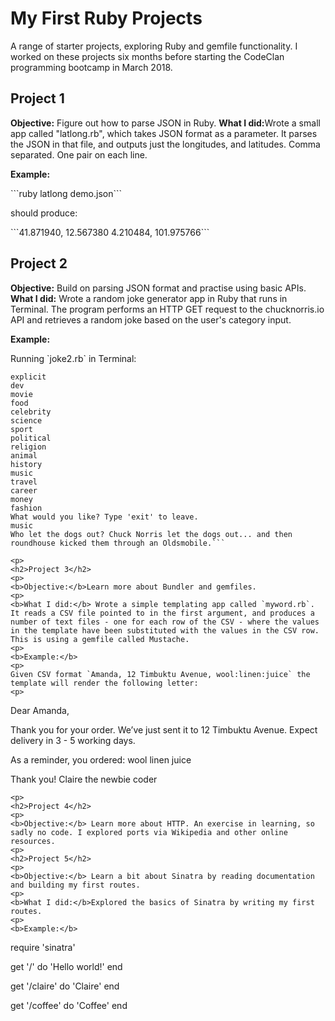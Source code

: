 <h1>My First Ruby Projects </h1>
<p></p>
A range of starter projects, exploring Ruby and gemfile functionality. I worked on these projects six months before starting the CodeClan programming bootcamp in March 2018.

<h2>Project 1 </h2>
<p></p>
<b>Objective:</b> Figure out how to parse JSON in Ruby.
<b>What I did:</b>Wrote a small app called "latlong.rb", which takes JSON format as a parameter. It parses the JSON in that file, and outputs just the longitudes, and latitudes.  Comma separated.  One pair on each line.
<p>
<b>Example:</b>
<p>
```ruby latlong demo.json```
<p>
should produce:
<p>
```41.871940, 12.567380
4.210484, 101.975766```
<p>
<h2>Project 2</h2>
<p></p>
<b>Objective:</b> Build on parsing JSON format and practise using basic APIs.
<b>What I did:</b> Wrote a random joke generator app in Ruby that runs in Terminal. The program performs an HTTP GET request to the chucknorris.io API and retrieves a random joke based on the user's category input.
<p>
<b>Example:</b>
<p>
Running `joke2.rb` in Terminal:

``` Choose a category and I will call an API to tell you a Chuck Norris joke...
explicit
dev
movie
food
celebrity
science
sport
political
religion
animal
history
music
travel
career
money
fashion
What would you like? Type 'exit' to leave.
music
Who let the dogs out? Chuck Norris let the dogs out... and then roundhouse kicked them through an Oldsmobile.```

<p>
<h2>Project 3</h2>
<p>
<b>Objective:</b>Learn more about Bundler and gemfiles.
<p>
<b>What I did:</b> Wrote a simple templating app called `myword.rb`. It reads a CSV file pointed to in the first argument, and produces a number of text files - one for each row of the CSV - where the values in the template have been substituted with the values in the CSV row. This is using a gemfile called Mustache.  
<p>
<b>Example:</b>
<p>
Given CSV format `Amanda, 12 Timbuktu Avenue, wool:linen:juice` the template will render the following letter:
<p>
```
Dear Amanda,

Thank you for your order.  We’ve just sent it to 12 Timbuktu Avenue.  Expect delivery in 3 - 5 working days.

As a reminder, you ordered:
wool
linen
juice

Thank you!
Claire the newbie coder
```
<p>
<h2>Project 4</h2>
<p>
<b>Objective:</b> Learn more about HTTP. An exercise in learning, so sadly no code. I explored ports via Wikipedia and other online resources.
<p>
<h2>Project 5</h2>
<p>
<b>Objective:</b> Learn a bit about Sinatra by reading documentation and building my first routes.
<p>
<b>What I did:</b>Explored the basics of Sinatra by writing my first routes.
<p>
<b>Example:</b>
```
require 'sinatra'

get '/' do
  'Hello world!'
end

get '/claire' do
  'Claire'
end

get '/coffee' do
  'Coffee'
end
```
